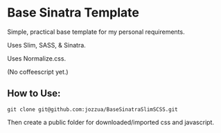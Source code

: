 Base Sinatra Template
======================

Simple, practical base template for my personal requirements.

Uses Slim, SASS, & Sinatra.

Uses Normalize.css.

(No coffeescript yet.)

How to Use:
----------

`git clone git@github.com:jozzua/BaseSinatraSlimSCSS.git`

Then create a public folder for downloaded/imported css and javascript.
